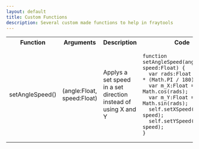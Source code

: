 ```yaml
---
layout: default
title: Custom Functions
description: Several custom made functions to help in fraytools
---
```


<table>
<tr>
<th> Function </th> <th> Arguments </th> <th> Description </th> <th> Code </th>
</tr>

<tr>
<td> setAngleSpeed() </td> <td> (angle:Float, speed:Float) </td> <td> Applys a set speed in a set direction instead of using X and Y </td>
<td style="width:450px">

```
function setAngleSpeed(angle:Float, speed:Float) {
  var rads:Float = -angle * (Math.PI / 180);
  var m_X:Float = Math.cos(rads);
  var m_Y:Float = Math.sin(rads);
  self.setXSpeed(m_X * speed);
  self.setYSpeed(m_Y * speed);
}
```
</td>
</tr>
</table>
